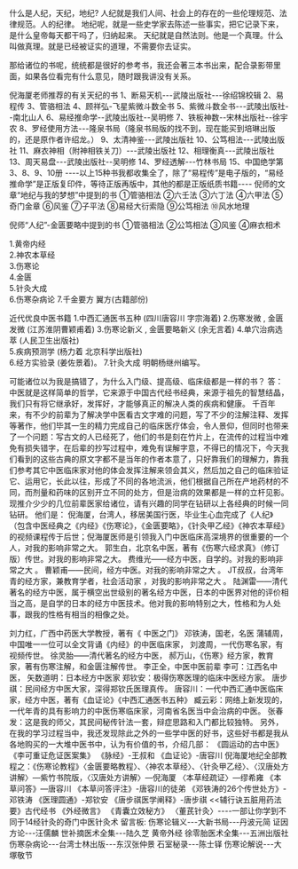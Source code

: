 什么是人纪，天纪，地纪?
人纪就是我们人间、社会上的存在的一些伦理规范、法律规范。人的纪律。
地纪呢，就是一些史学家去陈述一些事实，把它记录下来，是什么皇帝每天都干吗了，归纳起来。
天纪就是自然法则。他是一个真理。什么叫做真理。就是已经被证实的道理，不需要你去证实。

那给诸位的书呢，统统都是很好的参考书，我还会著三本书出来，配合录影带里面，如果各位看完有什么意见，随时跟我讲没有关系。

倪海厦老师推荐的有关天纪的书
1、断易天机---武陵出版社---徐绍锦校辑
2、易程传
3、管骆相法
4、顾祥弘-飞星紫微斗数全书
5、紫微斗数全书---武陵出版社--南北山人
6、易经推命学--武陵出版社--吴明修
7、铁板神数--宋林出版社--徐宇农
8、罗经使用方法---隆泉书局（隆泉书局版的找不到，现在能买到培琳出版的，还是原作者许绍龙。）
9、太清神鉴---武陵出版社
10、公笃相法---武陵出版社
11、麻衣神相（附神相铁关刀）---武陵出版社
12、相理衡真---武陵出版社
13、周天易盘---武陵出版社--吴明修
14、罗经透解---竹林书局
15、中国绝学第3、8、9、10册
----以上15种书我都收集全了，除了“易程传”是电子版的，“易经推命学”是正版复印件，等待正版再版中，其他的都是正版纸质书籍----
倪师的文章“地纪与我的梦想”中提到的书
①管骆相法
②六壬法
③六丁法
④六甲法
⑤奇门金章
⑥风鉴
⑦子平法
⑧易经大衍索隐
⑨公笃相法
⑩风水地理

倪师“人纪”-金匮要略中提到的书
①管骆相法
②公笃相法
③风鉴
④麻衣相术

1.黄帝内经    
2.神农本草经   
3.伤寒论  
4.金匮   
5.针灸大成  
6.伤寒杂病论 
7.千金要方 翼方(古籍部份)


近代优良中医书籍
1.中西汇通医书五种 (四川唐容川 字宗海着)
2.伤寒发微 , 金匮发微 (江苏淮阴曹颖甫着)
3.伤寒论新义 , 金匮要略新义  (余无言着)
4.单穴治病选萃   (人民卫生出版社)                                                                         
5.疾病预测学   (杨力着 北京科学出版社)      
6.经方实验录 (姜佐景着)。 
7.针灸大成  明朝杨继州编写。



可能诸位以为我是搞错了，为什么入门级、提高级、临床级都是一样的书？
答：中医就是这样简单的哲学，它来源于中国古代经书经典，来源于祖先的智慧结晶，我们只有将它继承好，发挥好，才能够真正的解决人类的疾病和健康。
千百年来，有不少的前辈为了解决学中医看古文字难的问题，写了不少的注解注释、发挥等著作，他们毕其一生的精力完成自己的临床医疗体会，令人景仰，但同时也带来了一个问题：写古文的人已经死了，他们的书是刻在竹片上，在流传的过程当中难免有损失错字，在后辈的抄写过程中，难免有误解字意，不得已的情况下，今天我们看到的这些古典的原文字都不是当年的作者本意了，只好靠我们的理解力，靠我们参考其它中医临床家对他的体会发挥注解来领会其义，然后加之自己的临床验证它、运用它，长此以往，形成了不同的各地流派，他们根据自己所在产地药材的不同，而剂量和药味的区别开立不同的处方，但是治病的效果都是一样的立杆见影。现推介少少的几位前辈医家给诸位，请有兴趣的同学在钻研以上各经典的时候一同钻研。
他们是：
倪海厦，台湾人，移居美国行医，毕业生心血完成了《人纪》（包含中医经典之《内经》《伤寒论》，《金匮要略》，《针灸甲乙经》《神农本草经》的视频课程传于后世；倪海厦医师是引领我入门中医临床高深境界的很重要的一个人，对我的影响非常之大。
郭生白，北京名中医，著有《伤寒六经求真》（修订版）传世。对我的影响非常之大。
费维光——经方中医，自学的。对我的影响非常之大 。 
曹颖甫——民间，经方中医。对我的影响非常之大 。 
JT叔叔，台湾年青的经方家，兼教育学者，社会活动家 ，对我的影响非常之大 。 
陆渊雷——清代著名的经方中医，属于横空出世级别的著名经方中医，日本的中医界对他的评价相当之高，是自学的日本的经方中医技术。他对我的影响特别之大，性格和为人处事，跟我的性格有相当的相像之处。 

刘力红，广西中药医大学教授，著有《 中医之门》
邓铁涛，国老，名医
蒲辅周，中国唯一一位可以全文背诵《内经》的中医临床家，
刘渡周，一代伤寒名家，有视频传世。
徐灵胎——清代著名的经方中医，
郝万山，《伤寒》经方家，教育家，著有伤寒注解，和金匮注解传世。
李正全，中医中医前辈
李可：江西名中医，
矢数道明：日本经方中医家
郑钦安：极得伤寒医理的临床中医经方家。
唐步祺：民间经方中医大家，深得郑钦氏医理真传。
唐容川：一代中西汇通中医临床家，经方中医，著有《血证论》《中西汇通医书五种》
臧云彩：网络上新发现的，一代年青的具有影响力的中医伤寒临床家，河南省名医当中会治病的中医。
张春发：这是我的师父，其民间秘传针法一套，辩症思路和入门都比较独特。
另外，在我的学习过程当中，我还发现除此之外的一些学中医的好书，这些好书都是我从各地购买的一大堆中医书中，认为有价值的书，介绍几部：
《圆运动的古中医》
《李可重证危证医案集》
《脉经》-王叔和
《血证论》-唐容川
倪海厦地纪全部教程之：《伤寒论教程》〈金匮要略教程〉、〈神农本草经〉、〈针灸甲乙经〉、〈汉唐处方讲解〉—紫竹书院版，〈汉唐处方讲解〉—倪海厦
〈本草经疏证〉—缪希雍
《本草问答》—唐容川
《本草问答评注》-唐容川的徒弟
《邓铁涛的26个传世处方》-邓铁涛
《医理圆通》-郑钦安
《唐步祺医学阐释》-唐步祺
<<辅行诀五脏用药法要》古代经书
《外经微言》
《青囊立效秘方》
〈董芪针灸〉----一部让你学到不同于14经针灸的奇门中医针灸术
留言板:
伤寒论辑义---大新书局---丹波元简
证因方论---汪儒麟
世补摘医术全集---陆久芝
黄帝外经
徐零胎医术全集---五洲出版社
伤寒杂病论---台湾士林出版---东汉张仲景
石室秘录---陈士铎
伤寒论解说---大塚敬节


